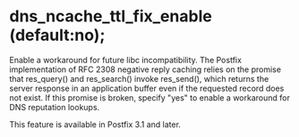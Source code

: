 # dns_ncache_ttl_fix_enable (default:no); 

 Enable a workaround for future libc incompatibility. The Postfix
implementation of RFC 2308 negative reply caching relies on the
promise that res_query() and res_search() invoke res_send(), which
returns the server response in an application buffer even if the
requested record does not exist. If this promise is broken, specify
"yes" to enable a  workaround for DNS reputation lookups. 


This feature is available in Postfix 3.1 and later.




